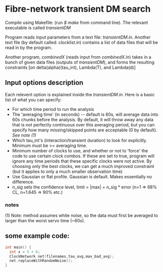 # Fibre-network transient DM search

Compile using Makefile: (run _$ make_ from command line).
The relevant executable is called _transientDM_

Program reads input parameters from a text file: _transientDM.in_.
Another text file (by default called: _clocklist.in_) contains a list of
data files that will be read in by the program.

Another program, _combinedX_ (reads input from _combinedX.in_) takes in a bunch of given data files (outputs of _transientDM_), and forms the resulting constraints [on delta(alpha)(tau_int), Lambda(T), and Lambda(d)]


## Input options description
Each relevent option is explained inside the _transientDM.in_. Here is a basic list of what you can specify:
  * For which time period to run the analysis
  * The 'averaging time' (in seconds) -- default is 60s, will average data into 60s chunks before the analysis. By default, it will throw away any data that is not perfectly continuous over this averaging period, but you can specify how many missing/skipped points are acceptable (0 by default). *See note (1)*
  * Which tau_int's (interaction/transient duration) to look for explicitly. Minimum must be >= averaging time.
  * Minimum number of clocks to use, and whether or not to 'force' the code to use certain clock combos. If these are set to true, program will ignore any time periods that these specific clocks were not active. By choosing only the best clocks, we can get a much improved constraint (but it applies to only a much smaller observation time)
  * Use Gaussian or flat profile. Gaussian is default. Makes essentially no difference.
  * n_sig sets the confidence level, limit = |max| + n_sig * error
  (n=1 => 68% CL, n=1.645 => 90% etc.)


### notes
 (1) Note: method assumes white noise, so the data must first be averaged
 to larger than the worst servo time (~60s).


## some example code:

```cpp
int main() {
  int x = 5 + 6;
  ClockNetwork net(filenames,tau_avg,max_bad_avg);
  net.replaceWithRandomNoise();
}
```
